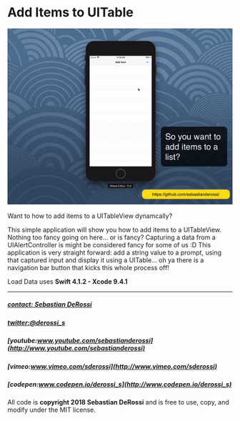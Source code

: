 # Add Items to UITable

[![N|Solid](https://github.com/sebastianderossi/iOS-Examples/blob/master/AddItemsToUITable/AddItemsToUITable.gif)](https://vimeo.com/282024177)

Want to how to add items to a UITableView dynamcally? 

This simple application will show you how to add items to a UITableView. Nothing too fancy going on here... or is fancy?
Capturing a data from a UIAlertController is might be considered fancy for some of us :D 
This application is very straight forward: add a string value to a prompt, using that captured input and display it using a UITable... oh ya there is a navigation bar button that kicks this whole process off!


Load Data uses **Swift 4.1.2 - Xcode 9.4.1**  


----------------

##### [contact: Sebastian DeRossi](mailto:sebastian.derossi@gmail.com)
##### [twitter:@derossi_s](http://www.twitter.com/derossi_s)
##### [youtube:www.youtube.com/sebastianderossi](http://www.youtube.com/sebastianderossi)
##### [vimeo:www.vimeo.com/sderossi](http://www.vimeo.com/sderossi)  
##### [codepen:www.codepen.io/derossi_s](http://www.codepen.io/derossi_s)

All code is **copyright 2018 Sebastian DeRossi** and is free to use, copy, and modify under the MIT license.